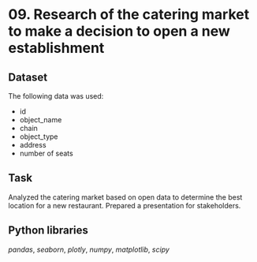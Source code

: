 # 09. Research of the catering market to make a decision to open a new establishment

## Dataset

The following data was used:

* id
* object_name
* chain 
* object_type
* address 
* number of seats

## Task

Analyzed the catering market based on open data to determine the best location for a new restaurant. Prepared a presentation for stakeholders.  

## Python libraries
*pandas*, *seaborn*, *plotly*, *numpy*, *matplotlib*, *scipy*
